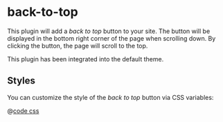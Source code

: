 # back-to-top

<NpmBadge package="@vuepress/plugin-back-to-top" />

This plugin will add a _back to top_ button to your site. The button will be displayed in the bottom right corner of the page when scrolling down. By clicking the button, the page will scroll to the top.

This plugin has been integrated into the default theme.

## Styles

You can customize the style of the _back to top_ button via CSS variables:

@[code css](@vuepress/plugin-back-to-top/src/client/styles/vars.css)
